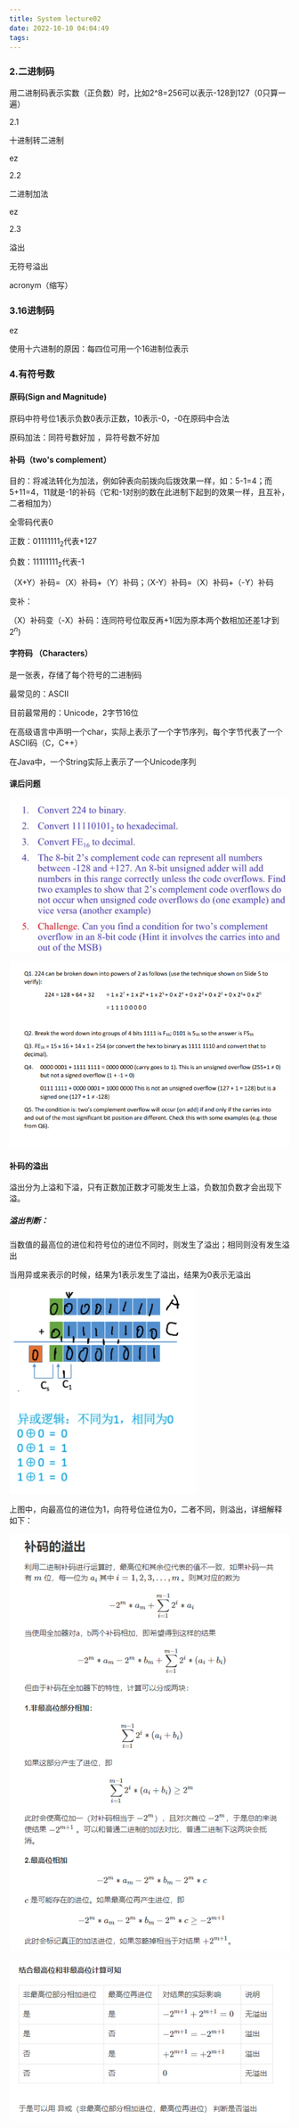```yaml
---
title: System lecture02
date: 2022-10-10 04:04:49
tags:
---
```


### 2.二进制码

用二进制码表示实数（正负数）时，比如2^8=256可以表示-128到127（0只算一遍）

2.1

十进制转二进制  

ez

2.2 

二进制加法

ez

2.3

溢出

无符号溢出 

acronym（缩写）

### 3.16进制码

ez

使用十六进制的原因：每四位可用一个16进制位表示

### 4.有符号数

#### 原码(Sign and Magnitude) 

原码中符号位1表示负数0表示正数，10表示-0，-0在原码中合法

原码加法：同符号数好加 ，异符号数不好加



#### 补码（two's complement）

目的：将减法转化为加法，例如钟表向前拨向后拨效果一样，如：5-1=4；而5+11=4，11就是-1的补码（它和-1对别的数在此进制下起到的效果一样，且互补，二者相加为）

全零码代表0

正数：$0111 1111_2$代表+127

负数：$11111111_2$代表-1

（X+Y）补码=（X）补码+（Y）补码；（X-Y）补码=（X）补码+（-Y）补码

变补：

（X）补码变（-X）补码：连同符号位取反再+1(因为原本两个数相加还差1才到$2^n$)

#### 字符码 （Characters）

是一张表，存储了每个符号的二进制码

最常见的：ASCII

目前最常用的：Unicode，2字节16位 

在高级语言中声明一个char，实际上表示了一个字节序列，每个字节代表了一个ASCII码（C，C++）

在Java中，一个String实际上表示了一个Unicode序列



#### 课后问题

![image-20221010065658042](System-lecture02/image-20221010065658042.png)

![image-20221010065738728](System-lecture02/image-20221010065738728.png)

#### 补码的溢出

溢出分为上溢和下溢，只有正数加正数才可能发生上溢，负数加负数才会出现下溢。

##### 溢出判断：

当数值的最高位的进位和符号位的进位不同时，则发生了溢出；相同则没有发生溢出

当用异或来表示的时候，结果为1表示发生了溢出，结果为0表示无溢出

![image-20221010072133965](System-lecture02/image-20221010072133965.png)

上图中，向最高位的进位为1，向符号位进位为0，二者不同，则溢出，详细解释如下：

![image-20221010072808867](System-lecture02/image-20221010072808867.png)

![image-20221010072842049](System-lecture02/image-20221010072842049.png)
